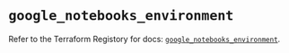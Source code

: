 # `google_notebooks_environment`

Refer to the Terraform Registory for docs: [`google_notebooks_environment`](https://registry.terraform.io/providers/hashicorp/google-beta/4.66.0/docs/resources/google_notebooks_environment).
